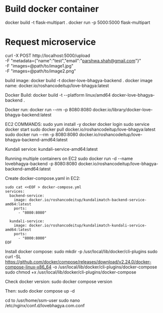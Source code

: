 # Build docker container
docker build -t flask-multipart .
docker run -p 5000:5000 flask-multipart

# Request microservice
curl -X POST http://localhost:5000/upload \
  -F "metadata={\"name\":\"test\",\"email\":\"parshwa.shah@gmail.com\"}" \
  -F "images=@path/to/image1.jpg" \
  -F "images=@path/to/image2.png"


build image: docker build -t docker-love-bhagya-backend .
docker image name: docker.io/roshancodeitup/love-bhagya:latest

Docker Build:
docker build -t --platform linux/amd64 docker-love-bhagya-backend .

Docker run:
docker run --rm -p 8080:8080 docker.io/library/docker-love-bhagya-backend:latest


EC2 COMMANDS:
sudo yum install -y docker
docker login
sudo service docker start
sudo docker pull docker.io/roshancodeitup/love-bhagya:latest
sudo docker run --rm -p 8080:8080 docker.io/roshancodeitup/love-bhagya-backend-amd64:latest

Kundali service:
kundali-service-amd64:latest

<!-- sudo yum install nginx
sudo apt install certbot python3-certbot-nginx -y

Adding certs: https://certbot.eff.org/instructions?ws=webproduct&os=pip -->

Running multiple containers on EC2
sudo docker run -d --name lovebhagya-backend -p 8080:8080 docker.io/roshancodeitup/love-bhagya-backend-amd64:latest

Create docker-compose.yaml in EC2:
```
sudo cat <<EOF > docker-compose.yml
services:
  backend-service:
    image: docker.io/roshancodeitup/kundalimatch-backend-service-amd64:latest
    ports:
      - "8080:8080"

  kundali-service:
    image: docker.io/roshancodeitup/kundalimatch-kundali-service-amd64:latest
    ports:
      - "8000:8000"
EOF
```

Install docker compose:
sudo mkdir -p /usr/local/lib/docker/cli-plugins
sudo curl -SL https://github.com/docker/compose/releases/download/v2.24.0/docker-compose-linux-x86_64 -o /usr/local/lib/docker/cli-plugins/docker-compose
sudo chmod +x /usr/local/lib/docker/cli-plugins/docker-compose

Check docker version:
sudo docker compose version

Then:
sudo docker compose up -d

cd to /usr/home/ssm-user
sudo nano /etc/nginx/conf.d/lovebhagya.com.conf
